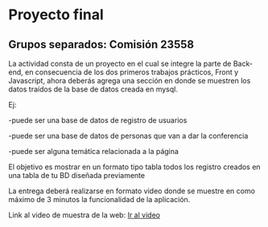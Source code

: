 # Proyecto final

## Grupos separados: Comisión 23558

<p>La actividad consta de un proyecto en el cual se integre la parte de Back-end, en consecuencia de los dos primeros trabajos prácticos, Front y Javascript, ahora deberás agrega una sección en donde se muestren los datos traídos de la base de datos creada en mysql.</p>
<p>Ej:</p>

-puede ser una base de datos de registro de usuarios

-puede ser una base de datos de personas que van a dar la conferencia

-puede ser alguna temática relacionada a la página

El objetivo es mostrar en un formato tipo tabla todos los registro creados en una tabla de tu BD diseñada previamente

La entrega deberá realizarse en formato video donde se muestre en como máximo de 3 minutos la funcionalidad de la aplicación. 

<p>Link al video de muestra de la web: <a href="https://youtu.be/yS33oV3lQvI">Ir al video</a></p>
